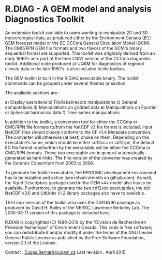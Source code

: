 
 R.DIAG - A GEM model and analysis Diagnostics Toolkit
 ======

 An extensive toolkit available to users wanting to manipulate 2D
 and 3D meteorological data, as produced either by the Environment
 Canada (EC) GEM forecast model or the EC CCCma General Circulation
 Model (GCM). The CMC/RPN GEM file formats and two flavors of the
 GCM's binary sequential format are supported. This toolkit was
 originally derived from an early 1990's unix port of the then
 CRAY version of the CCCma diagnostic toolkit. Additional code
 produced at UQAM for diagnostics of regional climate data in
 the late 1990's is also included in the toolbox.

 The GEM toolkit is built in the R.DIAG executable binary. The
 toolkit commands can be grouped under several themes or section.

 The available sections are :

 a) Display operations
 b) File/label/record manipulations 
 c) General computations
 d) Manipulations on gridded data
 e) Manipulations on Fourrier or Spherical harmonics data
 f) Time-series manipulations

 In addition to the toolkit, a conversion tool for either the CCCma
 or CMC/RPN file formats to/from the NetCDF v3 file format is included.
 Input NetCDF files should closely conform to the CF v1.4 Metadata
 convention. The converter will otherwise (at best) choke on them.
 Depending on this executable's name, which should be either cdf2ccc
 or cdf2rpn, the default EC file format read/written by the executable
 will be either the CCCma or CMC/RPN formats. These two executable
 are in general automatically generated as hard-links. The first
 version of the converter was created by the Ouranos Consortium
 from 2003 to 2006.

 To generate the toolkit executable, the RPN/CMC development environment
 has to be installed and active (see mfvalin/rmnlib on github.com). As
 well, the Vgrid Descriptors package used in the GEM v4+ model also has
 to be available. Furthermore, to generate the two cdf2xxx executables,
 the old NetCDF v3.6 and UdUnits v1.2 library packages also have to
 available.

 The Linux version of the toolkit also uses the DDFUN90 package as
 produced by  David H. Bailey of the NERSC, Lawrence Berkeley Lab.
 The 2005-03-11 version of this package is included here.
 
 R.DIAG is copyrighted (C) 1990-2010 by the "Division de Recherche
 en Prevision Numerique" of Environment Canada. This code is free
 software; you can redistribute it and/or modify it under the terms
 of the GNU Lesser General Public License as published by the Free
 Software Foundation, version 2.1 of the License.

 Contact : Dugas.Bernard@uqam.ca
 Last revision : April 2015

